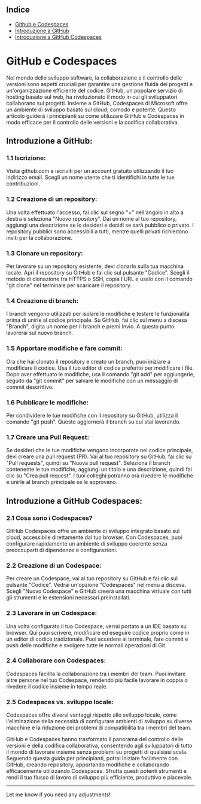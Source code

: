 ## Indice
- [Github e Codespaces](#github-e-codespaces)
- [Introduzione a GitHub](#introduzione-a-github)
- [Introduzione a GitHub Codespaces](#introduzione-a-github-codespaces)

# GitHub e Codespaces

Nel mondo dello sviluppo software, la collaborazione e il controllo delle versioni sono aspetti cruciali per garantire una gestione fluida dei progetti e un'organizzazione efficiente del codice. GitHub, un popolare servizio di hosting basato sul web, ha rivoluzionato il modo in cui gli sviluppatori collaborano sui progetti. Insieme a GitHub, Codespaces di Microsoft offre un ambiente di sviluppo basato sul cloud, comodo e potente. Questo articolo guiderà i principianti su come utilizzare GitHub e Codespaces in modo efficace per il controllo delle versioni e la codifica collaborativa.

## Introduzione a GitHub:
### 1.1 Iscrizione:
Visita github.com e iscriviti per un account gratuito utilizzando il tuo indirizzo email. Scegli un nome utente che ti identifichi in tutte le tue contribuzioni.

### 1.2 Creazione di un repository:
Una volta effettuato l'accesso, fai clic sul segno "+" nell'angolo in alto a destra e seleziona "Nuovo repository". Dai un nome al tuo repository, aggiungi una descrizione se lo desideri e decidi se sarà pubblico o privato. I repository pubblici sono accessibili a tutti, mentre quelli privati richiedono inviti per la collaborazione.

### 1.3 Clonare un repository:
Per lavorare su un repository esistente, devi clonarlo sulla tua macchina locale. Apri il repository su GitHub e fai clic sul pulsante "Codice". Scegli il metodo di clonazione tra HTTPS o SSH, copia l'URL e usalo con il comando "git clone" nel terminale per scaricare il repository.

### 1.4 Creazione di branch:
I branch vengono utilizzati per isolare le modifiche e testare le funzionalità prima di unirle al codice principale. Su GitHub, fai clic sul menu a discesa "Branch", digita un nome per il branch e premi Invio. A questo punto lavorerai sul nuovo branch.

### 1.5 Apportare modifiche e fare commit:
Ora che hai clonato il repository e creato un branch, puoi iniziare a modificare il codice. Usa il tuo editor di codice preferito per modificare i file. Dopo aver effettuato le modifiche, usa il comando "git add" per aggiungerle, seguito da "git commit" per salvare le modifiche con un messaggio di commit descrittivo.

### 1.6 Pubblicare le modifiche:
Per condividere le tue modifiche con il repository su GitHub, utilizza il comando "git push". Questo aggiornerà il branch su cui stai lavorando.

### 1.7 Creare una Pull Request:
Se desideri che le tue modifiche vengano incorporate nel codice principale, devi creare una pull request (PR). Vai al tuo repository su GitHub, fai clic su "Pull requests", quindi su "Nuova pull request". Seleziona il branch contenente le tue modifiche, aggiungi un titolo e una descrizione, quindi fai clic su "Crea pull request". I tuoi colleghi potranno ora rivedere le modifiche e unirle al branch principale se le approvano.

## Introduzione a GitHub Codespaces:
### 2.1 Cosa sono i Codespaces?
GitHub Codespaces offre un ambiente di sviluppo integrato basato sul cloud, accessibile direttamente dal tuo browser. Con Codespaces, puoi configurare rapidamente un ambiente di sviluppo coerente senza preoccuparti di dipendenze o configurazioni.

### 2.2 Creazione di un Codespace:
Per creare un Codespace, vai al tuo repository su GitHub e fai clic sul pulsante "Codice". Vedrai un'opzione "Codespaces" nel menu a discesa. Scegli "Nuovo Codespace" e GitHub creerà una macchina virtuale con tutti gli strumenti e le estensioni necessari preinstallati.

### 2.3 Lavorare in un Codespace:
Una volta configurato il tuo Codespace, verrai portato a un IDE basato su browser. Qui puoi scrivere, modificare ed eseguire codice proprio come in un editor di codice tradizionale. Puoi accedere al terminale, fare commit e push delle modifiche e svolgere tutte le normali operazioni di Git.

### 2.4 Collaborare con Codespaces:
Codespaces facilita la collaborazione tra i membri del team. Puoi invitare altre persone nel tuo Codespace, rendendo più facile lavorare in coppia o rivedere il codice insieme in tempo reale.

### 2.5 Codespaces vs. sviluppo locale:
Codespaces offre diversi vantaggi rispetto allo sviluppo locale, come l'eliminazione della necessità di configurare ambienti di sviluppo su diverse macchine e la riduzione dei problemi di compatibilità tra i membri del team.

GitHub e Codespaces hanno trasformato il panorama del controllo delle versioni e della codifica collaborativa, consentendo agli sviluppatori di tutto il mondo di lavorare insieme senza problemi su progetti di qualsiasi scala. Seguendo questa guida per principianti, potrai iniziare facilmente con GitHub, creando repository, apportando modifiche e collaborando efficacemente utilizzando Codespaces. Sfrutta questi potenti strumenti e rendi il tuo flusso di lavoro di sviluppo più efficiente, produttivo e piacevole.

---

Let me know if you need any adjustments!